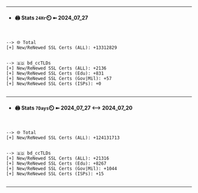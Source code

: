 

---
- #### 🖨️ **Stats** `24Hr`⏲️ ➼ 2024_07_27
```console


--> 🌐 Total
[+] New/ReNewed SSL Certs (ALL): +13312829


--> 🇧🇩 bd_ccTLDs
[+] New/ReNewed SSL Certs (ALL): +2136
[+] New/ReNewed SSL Certs (Edu): +831
[+] New/ReNewed SSL Certs (Gov|Mil): +57
[+] New/ReNewed SSL Certs (ISPs): +0


```

---
- #### 🖨️ **Stats** `7Days`⏲️ ➼ 2024_07_27 <--> 2024_07_20
```console


--> 🌐 Total
[+] New/ReNewed SSL Certs (ALL): +124131713


--> 🇧🇩 bd_ccTLDs
[+] New/ReNewed SSL Certs (ALL): +21316
[+] New/ReNewed SSL Certs (Edu): +8267
[+] New/ReNewed SSL Certs (Gov|Mil): +1044
[+] New/ReNewed SSL Certs (ISPs): +15


```

---


